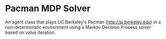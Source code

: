 
# Pacman MDP Solver

An agent class that plays UC Berkeley's Pacman (http://ai.berkeley.edu) in a non-deterministic environment using a Markov Decision Process solver based on value iteration.